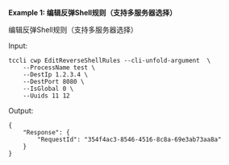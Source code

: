 **Example 1: 编辑反弹Shell规则（支持多服务器选择）**

编辑反弹Shell规则（支持多服务器选择）

Input: 

```
tccli cwp EditReverseShellRules --cli-unfold-argument  \
    --ProcessName test \
    --DestIp 1.2.3.4 \
    --DestPort 8080 \
    --IsGlobal 0 \
    --Uuids 11 12
```

Output: 
```
{
    "Response": {
        "RequestId": "354f4ac3-8546-4516-8c8a-69e3ab73aa8a"
    }
}
```

